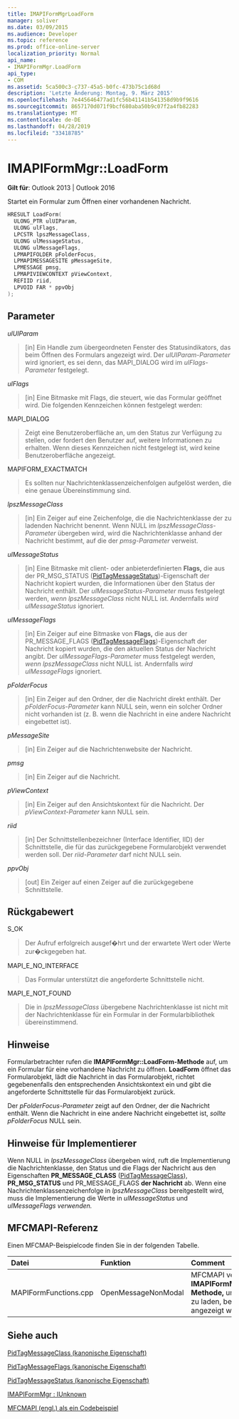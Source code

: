 ```yaml
---
title: IMAPIFormMgrLoadForm
manager: soliver
ms.date: 03/09/2015
ms.audience: Developer
ms.topic: reference
ms.prod: office-online-server
localization_priority: Normal
api_name:
- IMAPIFormMgr.LoadForm
api_type:
- COM
ms.assetid: 5ca500c3-c737-45a5-b0fc-473b75c1d68d
description: 'Letzte Änderung: Montag, 9. März 2015'
ms.openlocfilehash: 7e445646477ad1fc56b41141b541358d9b9f9616
ms.sourcegitcommit: 8657170d071f9bcf680aba50b9c07f2a4fb82283
ms.translationtype: MT
ms.contentlocale: de-DE
ms.lasthandoff: 04/28/2019
ms.locfileid: "33418785"
---
```

# <a name="imapiformmgrloadform"></a>IMAPIFormMgr::LoadForm

  
  
**Gilt für**: Outlook 2013 | Outlook 2016 
  
Startet ein Formular zum Öffnen einer vorhandenen Nachricht.
  
```cpp
HRESULT LoadForm(
  ULONG_PTR ulUIParam,
  ULONG ulFlags,
  LPCSTR lpszMessageClass,
  ULONG ulMessageStatus,
  ULONG ulMessageFlags,
  LPMAPIFOLDER pFolderFocus,
  LPMAPIMESSAGESITE pMessageSite,
  LPMESSAGE pmsg,
  LPMAPIVIEWCONTEXT pViewContext,
  REFIID riid,
  LPVOID FAR * ppvObj
);
```

## <a name="parameters"></a>Parameter

 _ulUIParam_
  
> [in] Ein Handle zum übergeordneten Fenster des Statusindikators, das beim Öffnen des Formulars angezeigt wird. Der  _ulUIParam-Parameter_ wird ignoriert, es sei denn, das MAPI_DIALOG wird im  _ulFlags-Parameter_ festgelegt. 
    
 _ulFlags_
  
> [in] Eine Bitmaske mit Flags, die steuert, wie das Formular geöffnet wird. Die folgenden Kennzeichen können festgelegt werden:
    
MAPI_DIALOG 
  
> Zeigt eine Benutzeroberfläche an, um den Status zur Verfügung zu stellen, oder fordert den Benutzer auf, weitere Informationen zu erhalten. Wenn dieses Kennzeichen nicht festgelegt ist, wird keine Benutzeroberfläche angezeigt.
    
MAPIFORM_EXACTMATCH 
  
> Es sollten nur Nachrichtenklassenzeichenfolgen aufgelöst werden, die eine genaue Übereinstimmung sind.
    
 _lpszMessageClass_
  
> [in] Ein Zeiger auf eine Zeichenfolge, die die Nachrichtenklasse der zu ladenden Nachricht benennt. Wenn NULL im  _lpszMessageClass-Parameter_ übergeben wird, wird die Nachrichtenklasse anhand der Nachricht bestimmt, auf die der  _pmsg-Parameter_ verweist. 
    
 _ulMessageStatus_
  
> [in] Eine Bitmaske mit client- oder anbieterdefinierten **Flags,** die aus der PR_MSG_STATUS ([PidTagMessageStatus](pidtagmessagestatus-canonical-property.md))-Eigenschaft der Nachricht kopiert wurden, die Informationen über den Status der Nachricht enthält. Der  _ulMessageStatus-Parameter_ muss festgelegt werden,  _wenn lpszMessageClass_ nicht NULL ist. Andernfalls  _wird ulMessageStatus_ ignoriert. 
    
 _ulMessageFlags_
  
> [in] Ein Zeiger auf eine Bitmaske von **Flags,** die aus der PR_MESSAGE_FLAGS ([PidTagMessageFlags](pidtagmessageflags-canonical-property.md))-Eigenschaft der Nachricht kopiert wurden, die den aktuellen Status der Nachricht angibt. Der  _ulMessageFlags-Parameter_ muss festgelegt werden,  _wenn lpszMessageClass_ nicht NULL ist. Andernfalls  _wird ulMessageFlags_ ignoriert. 
    
 _pFolderFocus_
  
> [in] Ein Zeiger auf den Ordner, der die Nachricht direkt enthält. Der  _pFolderFocus-Parameter_ kann NULL sein, wenn ein solcher Ordner nicht vorhanden ist (z. B. wenn die Nachricht in eine andere Nachricht eingebettet ist). 
    
 _pMessageSite_
  
> [in] Ein Zeiger auf die Nachrichtenwebsite der Nachricht.
    
 _pmsg_
  
> [in] Ein Zeiger auf die Nachricht.
    
 _pViewContext_
  
> [in] Ein Zeiger auf den Ansichtskontext für die Nachricht. Der  _pViewContext-Parameter_ kann NULL sein. 
    
 _riid_
  
> [in] Der Schnittstellenbezeichner (Interface Identifier, IID) der Schnittstelle, die für das zurückgegebene Formularobjekt verwendet werden soll. Der  _riid-Parameter_ darf nicht NULL sein. 
    
 _ppvObj_
  
> [out] Ein Zeiger auf einen Zeiger auf die zurückgegebene Schnittstelle.
    
## <a name="return-value"></a>Rückgabewert

S_OK 
  
> Der Aufruf erfolgreich ausgef�hrt und der erwartete Wert oder Werte zur�ckgegeben hat.
    
MAPI_E_NO_INTERFACE 
  
> Das Formular unterstützt die angeforderte Schnittstelle nicht.
    
MAPI_E_NOT_FOUND 
  
> Die in  _lpszMessageClass_ übergebene Nachrichtenklasse ist nicht mit der Nachrichtenklasse für ein Formular in der Formularbibliothek übereinstimmend. 
    
## <a name="remarks"></a>Hinweise

Formularbetrachter rufen die **IMAPIFormMgr::LoadForm-Methode** auf, um ein Formular für eine vorhandene Nachricht zu öffnen. **LoadForm** öffnet das Formularobjekt, lädt die Nachricht in das Formularobjekt, richtet gegebenenfalls den entsprechenden Ansichtskontext ein und gibt die angeforderte Schnittstelle für das Formularobjekt zurück. 
  
Der  _pFolderFocus-Parameter_ zeigt auf den Ordner, der die Nachricht enthält. Wenn die Nachricht in eine andere Nachricht eingebettet ist,  _sollte pFolderFocus_ NULL sein. 
  
## <a name="notes-to-implementers"></a>Hinweise für Implementierer

Wenn NULL in  _lpszMessageClass_ übergeben wird, ruft die Implementierung die Nachrichtenklasse, den Status und die Flags der Nachricht aus den Eigenschaften **PR_MESSAGE_CLASS** ([PidTagMessageClass](pidtagmessageclass-canonical-property.md)), **PR_MSG_STATUS** und PR_MESSAGE_FLAGS **der Nachricht** ab. Wenn eine Nachrichtenklassenzeichenfolge in _lpszMessageClass_ bereitgestellt wird, muss die Implementierung die Werte in _ulMessageStatus_ und _ulMessageFlags verwenden._
  
## <a name="mfcmapi-reference"></a>MFCMAPI-Referenz

Einen MFCMAP-Beispielcode finden Sie in der folgenden Tabelle.
  
|**Datei**|**Funktion**|**Comment**|
|:-----|:-----|:-----|
|MAPIFormFunctions.cpp  <br/> |OpenMessageNonModal  <br/> |MFCMAPI verwendet die **IMAPIFormMgr::LoadForm-Methode,** um ein Formular zu laden, bevor es angezeigt wird.  <br/> |
   
## <a name="see-also"></a>Siehe auch



[PidTagMessageClass (kanonische Eigenschaft)](pidtagmessageclass-canonical-property.md)
  
[PidTagMessageFlags (kanonische Eigenschaft)](pidtagmessageflags-canonical-property.md)
  
[PidTagMessageStatus (kanonische Eigenschaft)](pidtagmessagestatus-canonical-property.md)
  
[IMAPIFormMgr : IUnknown](imapiformmgriunknown.md)


[MFCMAPI (engl.) als ein Codebeispiel](mfcmapi-as-a-code-sample.md)

